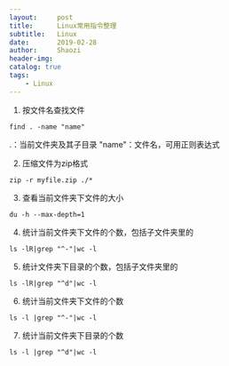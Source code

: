 ```yaml
---
layout:     post
title:      Linux常用指令整理
subtitle:   Linux
date:       2019-02-28
author:     Shaozi
header-img: 
catalog: true
tags:
    - Linux
---
```


1. 按文件名查找文件
```
find . -name "name"
```
.：当前文件夹及其子目录
"name"：文件名，可用正则表达式

2. 压缩文件为zip格式
```
zip -r myfile.zip ./* 
```

3. 查看当前文件夹下文件的大小
```
du -h --max-depth=1
```

4. 统计当前文件夹下文件的个数，包括子文件夹里的
```
ls -lR|grep "^-"|wc -l
```

5. 统计文件夹下目录的个数，包括子文件夹里的
```
ls -lR|grep "^d"|wc -l
```

6. 统计当前文件夹下文件的个数
```
ls -l |grep "^-"|wc -l
```

7. 统计当前文件夹下目录的个数
```
ls -l |grep "^d"|wc -l
```
